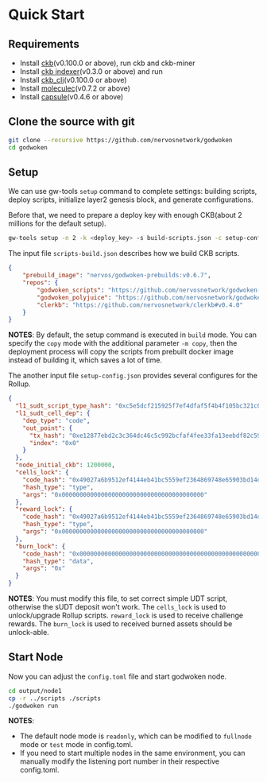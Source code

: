 # Quick Start

## Requirements

- Install [ckb](https://github.com/nervosnetwork/ckb)(v0.100.0 or above), run ckb and ckb-miner
- Install [ckb indexer](https://github.com/nervosnetwork/ckb-indexer)(v0.3.0 or above) and run
- Install [ckb_cli](https://github.com/nervosnetwork/ckb-cli)(v0.100.0 or above)
- Install [moleculec](https://github.com/nervosnetwork/molecule)(v0.7.2 or above)
- Install [capsule](https://github.com/nervosnetwork/capsule)(v0.4.6 or above)

## Clone the source with git

```bash
git clone --recursive https://github.com/nervosnetwork/godwoken
cd godwoken
```

## Setup

We can use gw-tools `setup` command to complete settings: building scripts, deploy scripts, initialize layer2 genesis block, and generate configurations.

Before that, we need to prepare a deploy key with enough CKB(about 2 millions for the default setup).

```bash
gw-tools setup -n 2 -k <deploy_key> -s build-scripts.json -c setup-config.json
```

The input file `scripts-build.json` describes how we build CKB scripts.

```json
{
    "prebuild_image": "nervos/godwoken-prebuilds:v0.6.7",
    "repos": {
        "godwoken_scripts": "https://github.com/nervosnetwork/godwoken-scripts#master",
        "godwoken_polyjuice": "https://github.com/nervosnetwork/godwoken-polyjuice#main",
        "clerkb": "https://github.com/nervosnetwork/clerkb#v0.4.0"
    }
}
```

**NOTES**: By default, the setup command is executed in `build` mode. You can specify the `copy` mode with the additional parameter `-m copy`, then the deployment process will copy the scripts from prebuilt docker image instead of building it, which saves a lot of time.

The another input file `setup-config.json` provides several configures for the Rollup.

``` json
{
  "l1_sudt_script_type_hash": "0xc5e5dcf215925f7ef4dfaf5f4b4f105bc321c02776d6e7d52a1db3fcd9d011a4",
  "l1_sudt_cell_dep": {
    "dep_type": "code",
    "out_point": {
      "tx_hash": "0xe12877ebd2c3c364dc46c5c992bcfaf4fee33fa13eebdf82c591fc9825aab769",
      "index": "0x0"
    }
  },
  "node_initial_ckb": 1200000,
  "cells_lock": {
    "code_hash": "0x49027a6b9512ef4144eb41bc5559ef2364869748e65903bd14da08c3425c0503",
    "hash_type": "type",
    "args": "0x0000000000000000000000000000000000000000"
  },
  "reward_lock": {
    "code_hash": "0x49027a6b9512ef4144eb41bc5559ef2364869748e65903bd14da08c3425c0503",
    "hash_type": "type",
    "args": "0x0000000000000000000000000000000000000000"
  },
  "burn_lock": {
    "code_hash": "0x0000000000000000000000000000000000000000000000000000000000000000",
    "hash_type": "data",
    "args": "0x"
  }
}
```

**NOTES**: You must modify this file, to set correct simple UDT script, otherwise the sUDT deposit won't work. The `cells_lock` is used to unlock/upgrade Rollup scripts. `reward_lock` is used to receive challenge rewards. The `burn_lock` is used to received burned assets should be unlock-able.

## Start Node

Now you can adjust the `config.toml` file and start godwoken node.

```bash
cd output/node1
cp -r ../scripts ./scripts
./godwoken run
```

**NOTES**: 

- The default node mode is `readonly`, which can be modified to `fullnode` mode or `test` mode in config.toml.
- If you need to start multiple nodes in the same environment, you can manually modify the listening port number in their respective config.toml.
